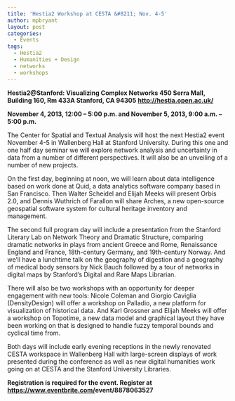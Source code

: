 ```yaml
---
title: 'Hestia2 Workshop at CESTA &#8211; Nov. 4-5'
author: mpbryant
layout: post
categories:
  - Events
tags:
  - Hestia2
  - Humanities + Design
  - networks
  - workshops
---
```

**Hestia2@Stanford: Visualizing Complex Networks
450 Serra Mall, Building 160, Rm 433A
Stanford, CA 94305**
**<a href="http://hestia.open.ac.uk/" target="_blank">http://hestia.open.ac.uk/</a>**

**November 4, 2013, 12:00 &#8211; 5:00 p.m. and
November 5, 2013, 9:00 a.m. &#8211; 5:00 p.m.**

The Center for Spatial and Textual Analysis will host the next Hestia2 event November 4-5 in Wallenberg Hall at Stanford University. During this one and one half day seminar we will explore network analysis and uncertainty in data from a number of different perspectives. It will also be an unveiling of a number of new projects.

On the first day, beginning at noon, we will learn about data intelligence based on work done at Quid, a data analytics software company based in San Francisco. Then Walter Scheidel and Elijah Meeks will present Orbis 2.0, and Dennis Wuthrich of Farallon will share Arches, a new open-source geospatial software system for cultural heritage inventory and management.

The second full program day will include a presentation from the Stanford Literary Lab on Network Theory and Dramatic Structure, comparing dramatic networks in plays from ancient Greece and Rome, Renaissance England and France, 18th-century Germany, and 19th-century Norway. And we’ll have a lunchtime talk on the geography of digestion and a geography of medical body sensors by Nick Bauch followed by a tour of networks in digital maps by Stanford’s Digital and Rare Maps Librarian.

There will also be two workshops with an opportunity for deeper engagement with new tools: Nicole Coleman and Giorgio Caviglia (DensityDesign) will offer a workshop on Palladio, a new platform for visualization of historical data. And Karl Grossner and Elijah Meeks will offer a workshop on Topotime, a new data model and graphical layout they have been working on that is designed to handle fuzzy temporal bounds and cyclical time from.

Both days will include early evening receptions in the newly renovated CESTA workspace in Wallenberg Hall with large-screen displays of work presented during the conference as well as new digital humanities work going on at CESTA and the Stanford University Libraries.

**Registration is required for the event. Register at <a href="https://www.eventbrite.com/event/8878063527" target="_blank">https://www.eventbrite.com/<wbr>event/8878063527</wbr></a>**

